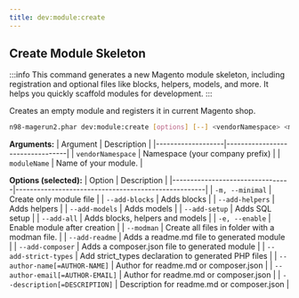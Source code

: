 ```yaml
---
title: dev:module:create
---
```


## Create Module Skeleton

:::info
This command generates a new Magento module skeleton, including registration and optional files like blocks, helpers, models, and more. It helps you quickly scaffold modules for development.
:::

Creates an empty module and registers it in current Magento shop.

```sh
n98-magerun2.phar dev:module:create [options] [--] <vendorNamespace> <moduleName>
```

**Arguments:**
| Argument          | Description                     |
|-------------------|---------------------------------|
| `vendorNamespace` | Namespace (your company prefix) |
| `moduleName`      | Name of your module.            |

**Options (selected):**
| Option                          | Description                                         |
|---------------------------------|-----------------------------------------------------|
| `-m, --minimal`                 | Create only module file                             |
| `--add-blocks`                  | Adds blocks                                         |
| `--add-helpers`                 | Adds helpers                                        |
| `--add-models`                  | Adds models                                         |
| `--add-setup`                   | Adds SQL setup                                      |
| `--add-all`                     | Adds blocks, helpers and models                     |
| `-e, --enable`                  | Enable module after creation                        |
| `--modman`                      | Create all files in folder with a modman file.      |
| `--add-readme`                  | Adds a readme.md file to generated module           |
| `--add-composer`                | Adds a composer.json file to generated module       |
| `--add-strict-types`            | Add strict_types declaration to generated PHP files |
| `--author-name[=AUTHOR-NAME]`   | Author for readme.md or composer.json               |
| `--author-email[=AUTHOR-EMAIL]` | Author for readme.md or composer.json               |
| `--description[=DESCRIPTION]`   | Description for readme.md or composer.json          |
